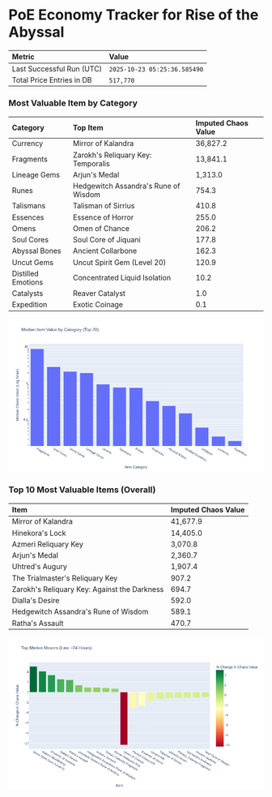 # PoE Economy Tracker for Rise of the Abyssal

<!-- START_MAINTENANCE -->
| Metric | Value |
|:---|:---|
| Last Successful Run (UTC) | `2025-10-23 05:25:36.585490` |
| Total Price Entries in DB | `517,770` |

<!-- END_MAINTENANCE -->

<!-- START_DATAFRAME_DEBUG -->
<!-- END_DATAFRAME_DEBUG -->

<!-- START_CATEGORY_ANALYSIS -->
### Most Valuable Item by Category
| Category | Top Item | Imputed Chaos Value |
| :--- | :--- | :--- |
| Currency | Mirror of Kalandra | 36,827.2 |
| Fragments | Zarokh's Reliquary Key: Temporalis | 13,841.1 |
| Lineage Gems | Arjun's Medal | 1,313.0 |
| Runes | Hedgewitch Assandra's Rune of Wisdom | 754.3 |
| Talismans | Talisman of Sirrius | 410.8 |
| Essences | Essence of Horror | 255.0 |
| Omens | Omen of Chance | 206.2 |
| Soul Cores | Soul Core of Jiquani | 177.8 |
| Abyssal Bones | Ancient Collarbone | 162.3 |
| Uncut Gems | Uncut Spirit Gem (Level 20) | 120.9 |
| Distilled Emotions | Concentrated Liquid Isolation | 10.2 |
| Catalysts | Reaver Catalyst | 1.0 |
| Expedition | Exotic Coinage | 0.1 |


![Category Analysis Chart](charts/category_analysis.png)
<!-- END_ANALYSIS -->

<!-- START_ANALYSIS -->
### Top 10 Most Valuable Items (Overall)
| Item | Imputed Chaos Value |
| :--- | :--- |
| Mirror of Kalandra | 41,677.9 |
| Hinekora's Lock | 14,405.0 |
| Azmeri Reliquary Key | 3,070.8 |
| Arjun's Medal | 2,360.7 |
| Uhtred's Augury | 1,907.4 |
| The Trialmaster's Reliquary Key | 907.2 |
| Zarokh's Reliquary Key: Against the Darkness | 694.7 |
| Dialla's Desire | 592.0 |
| Hedgewitch Assandra's Rune of Wisdom | 589.1 |
| Ratha's Assault | 470.7 |


![Market Movers Chart](charts/market_movers.png)
<!-- END_ANALYSIS -->
